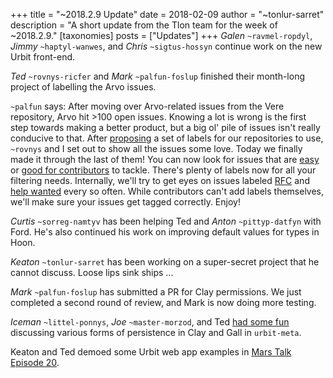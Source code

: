 +++
title = "~2018.2.9 Update"
date = 2018-02-09
author = "~tonlur-sarret"
description = "A short update from the Tlon team for the week of ~2018.2.9."
[taxonomies]
posts = ["Updates"]
+++
*Galen* `~ravmel-ropdyl`, *Jimmy* `~haptyl-wanwes`, and *Chris* `~sigtus-hossyn` continue work on the new Urbit front-end.

*Ted* `~rovnys-ricfer` and *Mark* `~palfun-foslup` finished their month-long project of labelling the Arvo issues.

`~palfun` says:
After moving over Arvo-related issues from the Vere repository, Arvo hit >100 open issues. Knowing a lot is wrong is the
first step towards making a better product, but a big ol' pile of issues isn't really conducive to that. After
[proposing](https://github.com/urbit/arvo/issues/572) a set of labels for our repositories to use, `~rovnys` and I set
out to show all the issues some love.
Today we finally made it through the last of them! You can now look for issues that are
[easy](https://github.com/urbit/arvo/issues?q=is%3Aissue+is%3Aopen+label%3A%22difficulty+low%22) or [good for
contributors](https://github.com/urbit/arvo/issues?q=is%3Aissue+is%3Aopen+label%3A%22good+contributor+issue%22) to
tackle. There's plenty of labels now for all your filtering needs. Internally, we'll try to get eyes on issues labeled
[RFC](https://github.com/urbit/arvo/issues?q=is%3Aissue+is%3Aopen+label%3A%22request+for+comments%22) and [help
wanted](https://github.com/urbit/arvo/issues?q=is%3Aissue+is%3Aopen+label%3A%22help+wanted%22) every so often.
While contributors can't add labels themselves, we'll make sure your issues get tagged correctly. Enjoy!

*Curtis* `~sorreg-namtyv` has been helping Ted and *Anton* `~pittyp-datfyn` with Ford. He's also continued his work on
improving default values for types in Hoon.

*Keaton* `~tonlur-sarret` has been working on a super-secret project that he cannot discuss. Loose lips sink ships ...

*Mark* `~palfun-foslup` has submitted a PR for Clay permissions. We just completed a second round of review, and Mark is
now doing more testing.

*Iceman* `~littel-ponnys`, *Joe* `~master-morzod`, and Ted [had some
fun](https://fora.urbit.org/posts/~2018.2.9..21.50.49..709f~/) discussing various forms of persistence in Clay and Gall
in `urbit-meta`.

Keaton and Ted demoed some Urbit web app examples in [Mars Talk Episode 20](https://www.youtube.com/watch?v=emWy1Afe4qY).
